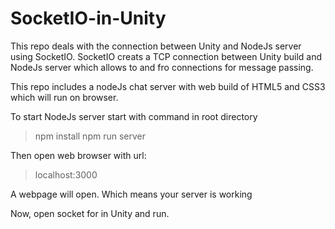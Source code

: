 # SocketIO-in-Unity
This repo deals with the connection between Unity and NodeJs server using SocketIO. SocketIO creats a TCP connection between Unity build and NodeJs server which allows to and fro connections for message passing. 

This repo includes a nodeJs chat server with web build of HTML5 and CSS3 which will run on browser.

To start NodeJs server start with command in root directory
> npm install
> npm run server

Then open web browser with url:
> localhost:3000

A webpage will open. Which means your server is working

Now, open socket for in Unity and run.
